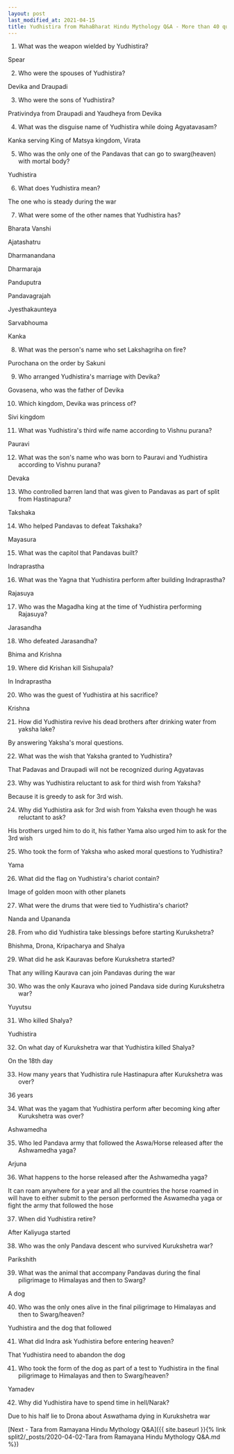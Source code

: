 ```yaml
---
layout: post
last_modified_at: 2021-04-15
title: Yudhistira from MahaBharat Hindu Mythology Q&A - More than 40 questions
---
```


1) What was the weapon wielded by Yudhistira?

Spear

2) Who were the spouses of Yudhistira?

Devika and Draupadi

3) Who were the sons of Yudhistira?

Prativindya from Draupadi and Yaudheya from Devika

 
4) What was the disguise name of Yudhistira while doing Agyatavasam?

Kanka serving King of Matsya kingdom, Virata

5) Who was the only one of the Pandavas that can go to swarg(heaven) with mortal body?

Yudhistira

6) What does Yudhistira mean?

The one who is steady during the war

7) What were some of the other names that Yudhistira has?

Bharata Vanshi 

Ajatashatru

Dharmanandana

Dharmaraja

Panduputra

Pandavagrajah

Jyesthakaunteya

Sarvabhouma

Kanka

8) What was the person's name who set Lakshagriha on fire?

Purochana on the order by Sakuni

9) Who arranged Yudhistira's marriage with Devika?

Govasena, who was the father of Devika

10) Which kingdom, Devika was princess of?

Sivi kingdom

11) What was Yudhistira's third wife name according to Vishnu purana?

Pauravi

12) What was the son's name who was born to Pauravi and Yudhistira according to Vishnu purana?

Devaka

13) Who controlled barren land that was given to Pandavas as part of split from Hastinapura?

Takshaka

14) Who helped Pandavas to defeat Takshaka?

Mayasura

15) What was the capitol that Pandavas built?

Indraprastha

16) What was the Yagna that Yudhistira perform after building Indraprastha?

Rajasuya

17) Who was the Magadha king at the time of Yudhistira performing Rajasuya?

Jarasandha

18) Who defeated Jarasandha?

Bhima and Krishna

19) Where did Krishan kill Sishupala?

In Indraprastha

20) Who was the guest of Yudhistira at his sacrifice?

Krishna

21) How did Yudhistira revive his dead brothers after drinking water from yaksha lake?

By answering Yaksha's moral questions.

22) What was the wish that Yaksha granted to Yudhistira?

That Padavas and Draupadi will not be recognized during Agyatavas
 
23) Why was Yudhistira reluctant to ask for third wish from Yaksha?

Because it is greedy to ask for 3rd wish.

24) Why did Yudhistira ask for 3rd wish from Yaksha even though he was reluctant to ask?

His brothers urged him to do it, his father Yama also urged him to ask for the 3rd wish

25) Who took the form of Yaksha who asked moral questions to Yudhistira?

Yama

26) What did the flag on Yudhistira's chariot contain?

Image of golden moon with other planets

27) What were the drums that were tied to Yudhistira's chariot?

Nanda and Upananda

28) From who did Yudhistira take blessings before starting Kurukshetra?

Bhishma, Drona, Kripacharya and Shalya

29) What did he ask Kauravas before Kurukshetra started?

That any willing Kaurava can join Pandavas during the war

30) Who was the only Kaurava who joined Pandava side during Kurukshetra war?

Yuyutsu

31) Who killed Shalya?

Yudhistira

32) On what day of Kurukshetra war that Yudhistira killed Shalya?

On the 18th day

33) How many years that Yudhistira rule Hastinapura after Kurukshetra was over?

36 years

34) What was the yagam that   Yudhistira perform after becoming king after Kurukshetra was over?

Ashwamedha

35) Who led Pandava army that followed the Aswa/Horse released after the  Ashwamedha yaga?

Arjuna

36) What happens to the horse released after the  Ashwamedha yaga?

It can roam anywhere for a year and all the countries the horse roamed in will have to either submit to the person performed the Aswamedha yaga or fight the army that followed the hose

37) When did Yudhistira retire?

After Kaliyuga started

38) Who was the only Pandava descent who survived Kurukshetra war?

Parikshith

39) What was the animal that accompany Pandavas during the final piligrimage to Himalayas and then to Swarg?

A dog

40) Who was the only ones alive in the final piligrimage to Himalayas and then to Swarg/heaven?

Yudhistira and the dog that followed

41) What did Indra ask Yudhistira before entering heaven?

That Yudhistira need to abandon the dog

41) Who took the form of the dog as part of a test to Yudhistira in the final piligrimage to Himalayas and then to Swarg/heaven?

Yamadev

42) Why did Yudhistira have to spend time in hell/Narak?

Due to his  half lie to Drona about Aswathama dying in Kurukshetra war

[Next - Tara from Ramayana Hindu Mythology Q&A]({{ site.baseurl }}{% link  split2/_posts/2020-04-02-Tara from Ramayana Hindu Mythology Q&A.md %})
